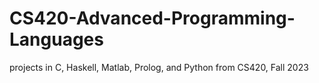 # CS420-Advanced-Programming-Languages

projects in C, Haskell, Matlab, Prolog, and Python from CS420, Fall 2023
